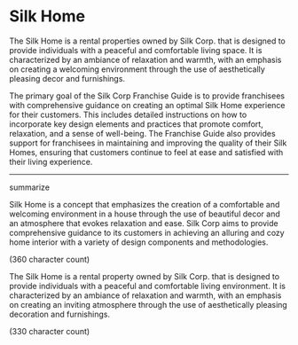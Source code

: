 # Silk Home

The Silk Home is a rental properties owned by Silk Corp. that is designed to provide individuals with a peaceful and comfortable living space. It is characterized by an ambiance of relaxation and warmth, with an emphasis on creating a welcoming environment through the use of aesthetically pleasing decor and furnishings. 

The primary goal of the Silk Corp Franchise Guide is to provide franchisees with comprehensive guidance on creating an optimal Silk Home experience for their customers. This includes detailed instructions on how to incorporate key design elements and practices that promote comfort, relaxation, and a sense of well-being. The Franchise Guide also provides support for franchisees in maintaining and improving the quality of their Silk Homes, ensuring that customers continue to feel at ease and satisfied with their living experience.

-----


summarize

Silk Home is a concept that emphasizes the creation of a comfortable and welcoming environment in a house through the use of beautiful decor and an atmosphere that evokes relaxation and ease. Silk Corp aims to provide comprehensive guidance to its customers in achieving an alluring and cozy home interior with a variety of design components and methodologies.

(360 character count)

The Silk Home is a rental property owned by Silk Corp. that is designed to provide individuals with a peaceful and comfortable living environment. It is characterized by an ambiance of relaxation and warmth, with an emphasis on creating an inviting atmosphere through the use of aesthetically pleasing decoration and furnishings. 

(330 character count)
